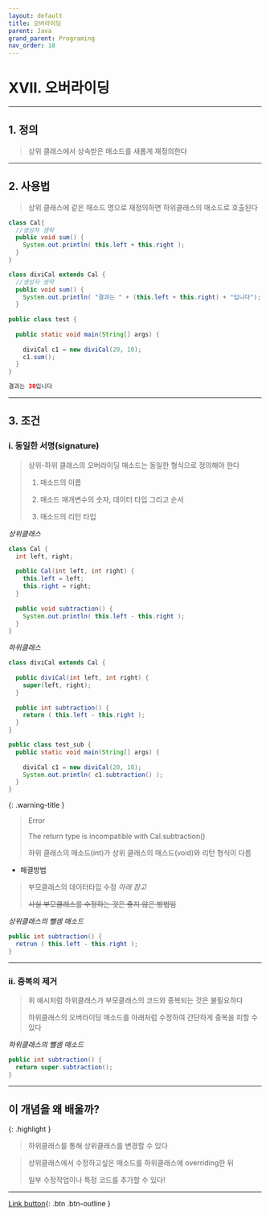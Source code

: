 ```yaml
---
layout: default
title: 오버라이딩
parent: Java
grand_parent: Programing
nav_order: 18
---
```


# XVII. 오버라이딩

---

## 1. 정의

> 상위 클래스에서 상속받은 매소드를 새롭게 재정의한다

---

## 2. 사용법

> 상위 클래스에 같은 매소드 명으로 재정의하면 하위클래스의 매소드로 호출된다

```java
class Cal{
  //생성자 생략	
  public void sum() {
    System.out.println( this.left + this.right );
  }
}

class diviCal extends Cal {
  //생성자 생략	
  public void sum() {
    System.out.println( "결과는 " + (this.left + this.right) + "입니다");
  }
	
public class test {
	
  public static void main(String[] args) {
		
    diviCal c1 = new diviCal(20, 10);
    c1.sum();
  }
}
```

```java
결과는 30입니다
```
---

## 3. 조건

### i. 동일한 서명(signature)

> 상위-하위 클래스의 오버라이딩 매소드는 동일한 형식으로 정의해야 한다
>
> 1. 매소드의 이름
>
> 2. 매소드 매개변수의 숫자, 데이터 타입 그리고 순서
>
> 3. 매소드의 리턴 타입

_상위클래스_

```java
class Cal {
  int left, right;
	
  public Cal(int left, int right) {
    this.left = left;
    this.right = right;
  }
	
  public void subtraction() {
    System.out.println( this.left - this.right );
  }
}
```

_하위클래스_

```java
class diviCal extends Cal {
	
  public diviCal(int left, int right) {
    super(left, right);
  }
	
  public int subtraction() {
    return ( this.left - this.right );
  }
}

public class test_sub {
  public static void main(String[] args) {
	
    diviCal c1 = new diviCal(20, 10);
    System.out.println( c1.subtraction() );
  }
}
```

{: .warning-title }
> Error
>
> The return type is incompatible with Cal.subtraction()
>
> 하위 클래스의 매소드(int)가 상위 클래스의 매스드(void)와 리턴 형식이 다름

- 해결방법

> 부모클래스의 데이터타입 수정 _아래 참고_
>
> ~~사실 부모클래스를 수정하는 것은 좋지 않은 방법임~~

_상위클래스의 뺄셈 매소드_

```java
public int subtraction() {
  retrun ( this.left - this.right );
}
```

---

### ii. 중복의 제거

> 위 예시처럼 하위클래스가 부모클래스의 코드와 중복되는 것은 불필요하다
>
> 하위클래스의 오버라이딩 매소드를 아래처럼 수정하여 간단하게 중복을 피할 수 있다

_하위클래스의 뺄셈 매소드_

```java
public int subtraction() {
  return super.subtraction();
}
```

---

## **이 개념을 왜 배울까?**

{: .highlight }
> 하위클래스를 통해 상위클래스를 변경할 수 있다

> 상위클래스에서 수정하고싶은 매소드를 하위클래스에 overriding한 뒤
>
> 일부 수정작업이나 특정 코드를 추가할 수 있다!

---

[Link button](https://opentutorials.org/course/1223/6090){: .btn .btn-outline }
